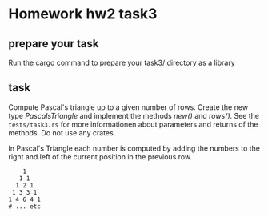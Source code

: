 # Homework hw2 task3

## prepare your task

Run the cargo command to prepare your task3/ directory as a library

## task

Compute Pascal's triangle up to a given number of rows. Create the new type
*PascalsTriangle* and implement the methods *new()* and *rows()*. See the
`tests/task3.rs` for more informationen about parameters and returns of the
methods. Do not use any crates.

In Pascal's Triangle each number is computed by adding the numbers to the right
and left of the current position in the previous row.

```plain
    1
   1 1
  1 2 1
 1 3 3 1
1 4 6 4 1
# ... etc
```

